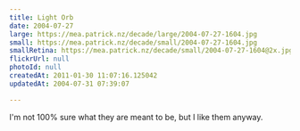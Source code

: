 ```yaml
---
title: Light Orb
date: 2004-07-27
large: https://mea.patrick.nz/decade/large/2004-07-27-1604.jpg
small: https://mea.patrick.nz/decade/small/2004-07-27-1604.jpg
smallRetina: https://mea.patrick.nz/decade/small/2004-07-27-1604@2x.jpg
flickrUrl: null
photoId: null
createdAt: 2011-01-30 11:07:16.125042
updatedAt: 2004-07-31 07:39:07

---
```

I'm not 100% sure what they are meant to be, but I like them anyway.
